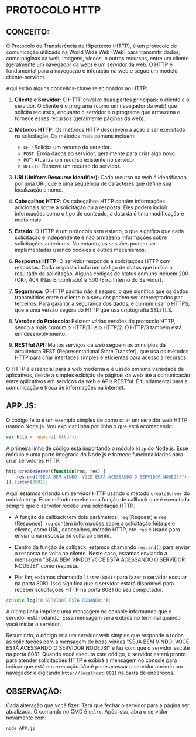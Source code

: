 # PROTOCOLO HTTP
## CONCEITO:
O Protocolo de Transferência de Hipertexto (HTTP), é um protocolo de comunicação utilizado na World Wide Web (Web) para transmitir dados, como páginas da web, imagens, vídeos, e outros recursos, entre um cliente (geralmente um navegador da web) e um servidor da web. O HTTP é fundamental para a navegação e interação na web e segue um modelo cliente-servidor.

Aqui estão alguns conceitos-chave relacionados ao HTTP:

1. **Cliente e Servidor:** O HTTP envolve duas partes principais: o cliente e o servidor. O cliente é o programa (como um navegador da web) que solicita recursos, enquanto o servidor é o programa que armazena e fornece esses recursos (geralmente páginas da web).

2. **Métodos HTTP:** Os métodos HTTP descrevem a ação a ser executada na solicitação. Os métodos mais comuns incluem:
   - `GET`: Solicita um recurso do servidor.
   - `POST`: Envia dados ao servidor, geralmente para criar algo novo.
   - `PUT`: Atualiza um recurso existente no servidor.
   - `DELETE`: Remove um recurso do servidor.

3. **URI (Uniform Resource Identifier):** Cada recurso na web é identificado por uma URI, que é uma sequência de caracteres que define sua localização e nome.

4. **Cabeçalhos HTTP:** Os cabeçalhos HTTP contêm informações adicionais sobre a solicitação ou a resposta. Eles podem incluir informações como o tipo de conteúdo, a data da última modificação e muito mais.

5. **Estado:** O HTTP é um protocolo sem estado, o que significa que cada solicitação é independente e não armazena informações sobre solicitações anteriores. No entanto, as sessões podem ser implementadas usando cookies e outros mecanismos.

6. **Respostas HTTP:** O servidor responde a solicitações HTTP com respostas. Cada resposta inclui um código de status que indica o resultado da solicitação. Alguns códigos de status comuns incluem 200 (OK), 404 (Não Encontrado) e 500 (Erro Interno do Servidor).

7. **Segurança:** O HTTP padrão não é seguro, o que significa que os dados transmitidos entre o cliente e o servidor podem ser interceptados por terceiros. Para garantir a segurança dos dados, é comum usar o HTTPS, que é uma versão segura do HTTP que usa criptografia SSL/TLS.

8. **Versões do Protocolo:** Existem várias versões do protocolo HTTP, sendo a mais comum o HTTP/1.1 e o HTTP/2. O HTTP/3 também está em desenvolvimento.

9. **RESTful API:** Muitos serviços da web seguem os princípios da arquitetura REST (Representational State Transfer), que usa os métodos HTTP para criar interfaces simples e eficientes para acesso a recursos.

O HTTP é essencial para a web moderna e é usado em uma variedade de aplicativos, desde a simples exibição de páginas da web até a comunicação entre aplicativos em serviços da web e APIs RESTful. É fundamental para a comunicação e troca de informações na internet.

## APP.JS:
O código feito é um exemplo simples de como criar um servidor web HTTP usando Node.js. Vou explicar linha por linha o que está acontecendo:

```javascript
var http = require('http');
```

A primeira linha de código está importando o módulo `http` do Node.js. Esse módulo é uma parte integrada do Node.js e fornece funcionalidades para criar servidores HTTP.

```javascript
http.createServer(function(req, res) {
    res.end("SEJA BEM VINDO! VOCÊ ESTÁ ACESSANDO O SERVIDOR NODEJS!");
}).listen(8081);
```

Aqui, estamos criando um servidor HTTP usando o método `createServer` do módulo `http`. Esse método recebe uma função de callback que é executada sempre que o servidor recebe uma solicitação HTTP.

- A função de callback tem dois parâmetros: `req` (Request) e `res` (Response). `req` contém informações sobre a solicitação feita pelo cliente, como URL, cabeçalhos, método HTTP, etc. `res` é usado para enviar uma resposta de volta ao cliente.

- Dentro da função de callback, estamos chamando `res.end()` para enviar a resposta de volta ao cliente. Neste caso, estamos enviando a mensagem "SEJA BEM VINDO! VOCÊ ESTÁ ACESSANDO O SERVIDOR NODEJS!" como resposta.

- Por fim, estamos chamando `listen(8081)` para fazer o servidor escutar na porta 8081. Isso significa que o servidor estará disponível para receber solicitações HTTP na porta 8081 do seu computador.

```javascript
console.log("O SERVIDOR ESTÁ RODANDO!");
```

A última linha imprime uma mensagem no console informando que o servidor está rodando. Essa mensagem será exibida no terminal quando você iniciar o servidor.

Resumindo, o código cria um servidor web simples que responde a todas as solicitações com a mensagem de boas-vindas "SEJA BEM VINDO! VOCÊ ESTÁ ACESSANDO O SERVIDOR NODEJS!" e faz com que o servidor escute na porta 8081. Quando você executa este código, o servidor estará pronto para atender solicitações HTTP e exibirá a mensagem no console para indicar que está em execução. Você pode acessar o servidor abrindo um navegador e digitando `http://localhost:8081` na barra de endereços.

## OBSERVAÇÃO:
Cada alteração que você fizer: Terá que fechar o servidor para a página ser atualizada. O comando no CMD é `ctl+c`. Após isso, abra o servidor novamente com:
```bash
node APP.js
```